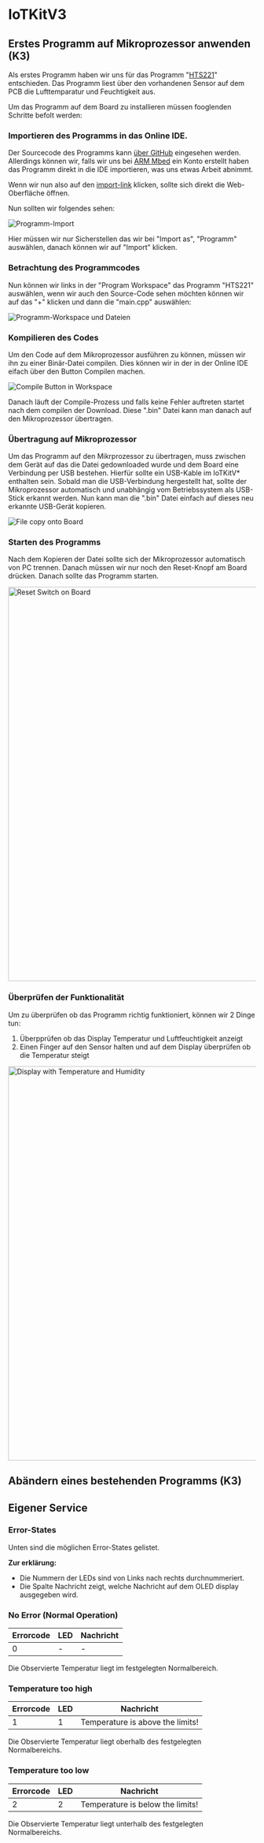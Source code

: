 # IoTKitV3

## Erstes Programm auf Mikroprozessor anwenden (K3)

Als erstes Programm haben wir uns für das Programm "[HTS221](https://os.mbed.com/compiler/#import:/teams/IoTKitV3/code/HTS221/)" entschieden. Das Programm liest über den vorhandenen Sensor auf dem PCB die Lufttemparatur und Feuchtigkeit aus.

Um das Programm auf dem Board zu installieren müssen fooglenden Schritte befolt werden:

### Importieren des Programms in das Online IDE.

Der Sourcecode des Programms kann [über GitHub](https://github.com/mc-b/IoTKitV3/blob/master/i2c/HTS221/src/main.cpp) eingesehen werden. Allerdings können wir, falls wir uns bei [ARM Mbed](https://ide.mbed.com/) ein Konto erstellt haben das Programm direkt in die IDE importieren, was uns etwas Arbeit abnimmt.

Wenn wir nun also auf den [import-link](https://os.mbed.com/compiler/#import:/teams/IoTKitV3/code/HTS221/) klicken, sollte sich direkt die Web-Oberfläche öffnen.

Nun sollten wir folgendes sehen:

<img src="https://github.com/SayHeyD/M242/raw/main/IoTKitv3/Bildschirmfoto%202021-01-11%20um%2021.53.53.png" alt="Programm-Import">

Hier müssen wir nur Sicherstellen das wir bei "Import as", "Programm" auswählen, danach können wir auf "Import" klicken.

### Betrachtung des Programmcodes

Nun können wir links in der "Program Workspace" das Programm "HTS221" auswählen, wenn wir auch den Source-Code sehen möchten können wir auf das "+" klicken und dann die "main.cpp" auswählen:

<img src="https://github.com/SayHeyD/M242/raw/main/IoTKitv3/Bildschirmfoto%202021-01-11%20um%2021.58.45.png" alt="Programm-Workspace und Dateien">

### Kompilieren des Codes

Um den Code auf dem Mikroprozessor ausführen zu können, müssen wir ihn zu einer Binär-Datei compilen. Dies können wir in der in der Online IDE eifach über den Button Compilen machen.

<img src="https://github.com/SayHeyD/M242/raw/main/IoTKitv3/Bildschirmfoto%202021-01-11%20um%2022.25.58.png" alt="Compile Button in Workspace">

Danach läuft der Compile-Prozess und falls keine Fehler auftreten startet nach dem compilen der Download. Diese ".bin" Datei kann man danach auf den Mikroprozessor übertragen.

### Übertragung auf Mikroprozessor

Um das Programm auf den Mikrprozessor zu übertragen, muss zwischen dem Gerät auf das die Datei gedownloaded wurde und dem Board eine Verbindung per USB bestehen. Hierfür sollte ein USB-Kable im IoTKitV* enthalten sein. Sobald man die USB-Verbindung hergestellt hat, sollte der Mikroprozessor automatisch und unabhängig vom Betriebssystem als USB-Stick erkannt werden. Nun kann man die ".bin" Datei einfach auf dieses neu erkannte USB-Gerät kopieren.

<img src="https://github.com/SayHeyD/M242/raw/main/IoTKitv3/Bildschirmfoto%202021-01-11%20um%2022.43.46.png" alt="File copy onto Board">

### Starten des Programms

Nach dem Kopieren der Datei sollte sich der Mikroprozessor automatisch von PC trennen. Danach müssen wir nur noch den Reset-Knopf am Board drücken. Danach sollte das Programm starten.

<img src="https://github.com/SayHeyD/M242/raw/main/IoTKitv3/IMG_2985.jpg" width="800px" alt="Reset Switch on Board">

### Überprüfen der Funktionalität

Um zu überprüfen ob das Programm richtig funktioniert, können wir 2 Dinge tun:

1. Überpprüfen ob das Display Temperatur und Luftfeuchtigkeit anzeigt
2. Einen Finger auf den Sensor halten und auf dem Display überprüfen ob die Temperatur steigt

<img src="https://github.com/SayHeyD/M242/raw/main/IoTKitv3/IMG_2986.jpg" width="800px" alt="Display with Temperature and Humidity">

## Abändern eines bestehenden Programms (K3)

## Eigener Service

### Error-States

Unten sind die möglichen Error-States gelistet.

**Zur erklärung:**
* Die Nummern der LEDs sind von Links nach rechts durchnummeriert.
* Die Spalte Nachricht zeigt, welche Nachricht auf dem OLED display ausgegeben wird.

### No Error (Normal Operation)

| Errorcode | LED | Nachricht |
| --------- | --- | --------- |
| 0         | -   | -         |

Die Observierte Temperatur liegt im festgelegten Normalbereich.

### Temperature too high

| Errorcode | LED | Nachricht                        |
| --------- | --- | -------------------------------- |
| 1         | 1   | Temperature is above the limits! |

Die Observierte Temperatur liegt oberhalb des festgelegten Normalbereichs.

### Temperature too low

| Errorcode | LED | Nachricht                        |
| --------- | --- | -------------------------------- |
| 2         | 2   | Temperature is below the limits! |

Die Observierte Temperatur liegt unterhalb des festgelegten Normalbereichs.